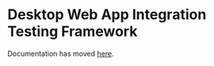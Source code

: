 # Desktop Web App Integration Testing Framework

Documentation has moved [here](/docs/webapps/integration-testing-framework.md).
